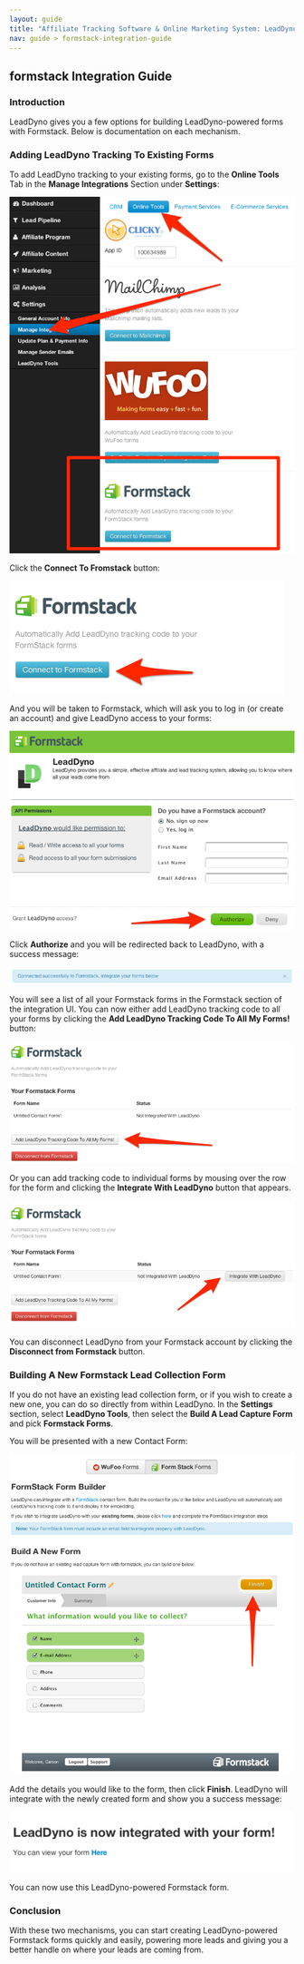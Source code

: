 ```yaml
---
layout: guide
title: "Affiliate Tracking Software & Online Marketing System: LeadDyno"
nav: guide > formstack-integration-guide
---
```


## formstack Integration Guide

### Introduction

LeadDyno gives you a few options for building LeadDyno-powered forms with Formstack.  Below is documentation on each
mechanism.

### Adding LeadDyno Tracking To Existing Forms

To add LeadDyno tracking to your existing forms, go to the **Online Tools** Tab in the **Manage Integrations** Section
under **Settings**:

![Formstack](/img/formstack-connect.png)

Click the **Connect To Fromstack** button:

![Formstack](/img/formstack-connect-2.png)

And you will be taken to Formstack, which will ask you to log in (or create an account) and give LeadDyno
access to your forms:

![Formstack](/img/formstack-auth.png)

Click **Authorize** and you will be redirected back to LeadDyno, with a success message:

![Formstack](/img/formstack-success.png)

You will see a list of all your Formstack forms in the Formstack section of the integration UI.  You can now either add
LeadDyno tracking code to all your forms by clicking the **Add LeadDyno Tracking Code To All My Forms!** button:

![Formstack](/img/formstack-all.png)

Or you can add tracking code to individual forms by mousing over the row for the form and clicking the **Integrate With
LeadDyno** button that appears.

![Formstack](/img/formstack-single.png)

You can disconnect LeadDyno from your Formstack account by clicking the **Disconnect from Formstack** button.

### Building A New Formstack Lead Collection Form

If you do not have an existing lead collection form, or if you wish to create a new one, you can do so directly from
within LeadDyno.  In the **Settings** section, select **LeadDyno Tools**, then select the **Build A Lead Capture Form**
and pick **Formstack Forms**.

You will be presented with a new Contact Form:

![Formstack](/img/formstack-new.png)

Add the details you would like to the form, then click **Finish**.  LeadDyno will integrate with the newly created form
and show you a success message:

![Formstack](/img/formstack-new-finished.png)

You can now use this LeadDyno-powered Formstack form.

### Conclusion

With these two mechanisms, you can start creating LeadDyno-powered Formstack forms quickly and easily, powering more leads
and giving you a better handle on where your leads are coming from.
